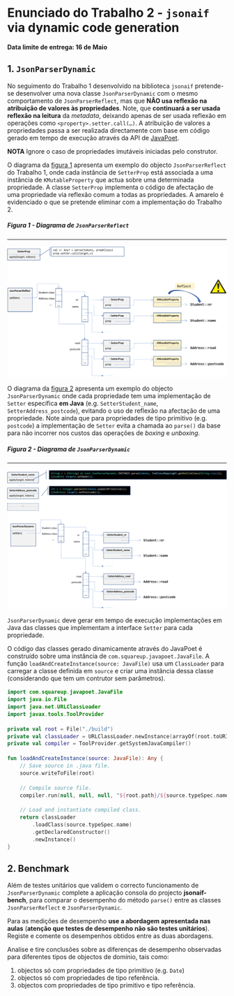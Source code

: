 # Enunciado do Trabalho 2 - `jsonaif` via dynamic code generation

**Data limite de entrega: 16 de Maio**

## 1. `JsonParserDynamic`

No seguimento do Trabalho 1 desenvolvido na biblioteca `jsonaif` pretende-se
desenvolver uma nova classe `JsonParserDynamic` com o mesmo comportamento de
`JsonParserReflect`, mas que **NÃO usa reflexão na atribuição de valores às
propriedades**. Note, que **continuará a ser usada reflexão na leitura** da
_metadata_, deixando apenas de ser usada reflexão em operações como
`<property>.setter.call(…)`.  A atribuição de valores a propriedades passa a ser
realizada directamente com base em código gerado em tempo de execução
através da API de [JavaPoet](https://github.com/square/javapoet).

**NOTA** Ignore o caso de propriedades imutáveis iniciadas pelo construtor.

O diagrama da [figura 1](#figura-1---diagrama-de-jsonparserdynamic) apresenta um
exemplo do objecto `JsonParserReflect` do Trabalho 1, onde cada instância de
`SetterProp` está associada a uma instância de `KMutableProperty` que actua
sobre uma determinada propriedade.
A classe `SetterProp` implementa o código de afectação de uma propriedade via
reflexão comum a todas as propriedades.
A amarelo é evidenciado o que se pretende eliminar com a implementação do
Trabalho 2.

##### **Figura 1 - Diagrama de `JsonParserReflect`**
***
<a href="https://github.com/isel-leic-ave/jsonaif/raw/assignment2/assignments/trab2-figure1-reflect.png" target="_blank"><img src="trab2-figure1-reflect.png"></a>

O diagrama da [figura 2](#figura-2---diagrama-de-jsonparserdynamic) apresenta um
exemplo do objecto `JsonParserDynamic` onde cada propriedade tem uma
implementação de `Setter` específica **em Java** (e.g. `SetterStudent_name`,
`SetterAddress_postcode`), evitando o uso de reflexão na afectação de uma
propriedade.
Note ainda que para propriedades de tipo primitivo (e.g. `postcode`) a implementação
de `Setter` evita a chamada ao `parse()` da base para não incorrer nos custos das
operações de _boxing_ e _unboxing_.

##### **Figura 2 - Diagrama de `JsonParserDynamic`**
***
<a href="https://github.com/isel-leic-ave/jsonaif/raw/assignment2/assignments/trab2-figure2-dynamic.png" target="_blank"><img src="trab2-figure2-dynamic.png"></a>


`JsonParserDynamic` deve gerar em tempo de execução implementações em Java das
classes que implementam a interface `Setter` para cada propriedade.

O código das classes gerado dinamicamente através do JavaPoet é construído sobre
uma instância de `com.squareup.javapoet.JavaFile`.
A função `loadAndCreateInstance(source: JavaFile)` usa um `ClassLoader` para
carregar a classe definida em `source` e criar uma instância dessa classe
(considerando que tem um contrutor sem parâmetros).

```kotlin
import com.squareup.javapoet.JavaFile
import java.io.File
import java.net.URLClassLoader
import javax.tools.ToolProvider

private val root = File("./build")
private val classLoader = URLClassLoader.newInstance(arrayOf(root.toURI().toURL()))
private val compiler = ToolProvider.getSystemJavaCompiler()

fun loadAndCreateInstance(source: JavaFile): Any {
    // Save source in .java file.
    source.writeToFile(root)

    // Compile source file.
    compiler.run(null, null, null, "${root.path}/${source.typeSpec.name}.java")

    // Load and instantiate compiled class.
    return classLoader
        .loadClass(source.typeSpec.name)
        .getDeclaredConstructor()
        .newInstance()
}
```

## 2. Benchmark

Além de testes unitários que validem o correcto funcionamento de
`JsonParserDynamic` complete a aplicação consola do projecto **jsonaif-bench**,
para comparar o desempenho do método `parse()` entre as classes `JsonParserReflect` e
`JsonParserDynamic`.

Para as medições de desempenho **use a abordagem apresentada nas aulas**
(**atenção que testes de desempenho não são testes unitários**).
Registe e comente os desempenhos obtidos entre as duas abordagens. 

Analise e tire conclusões sobre as diferenças de desempenho observadas para
diferentes tipos de objectos de domínio, tais como: 
1) objectos só com propriedades de tipo primitivo (e.g. `Date`)
2) objectos só com propriedades de tipo referência.
3) objectos com propriedades de tipo primitivo e tipo referência.